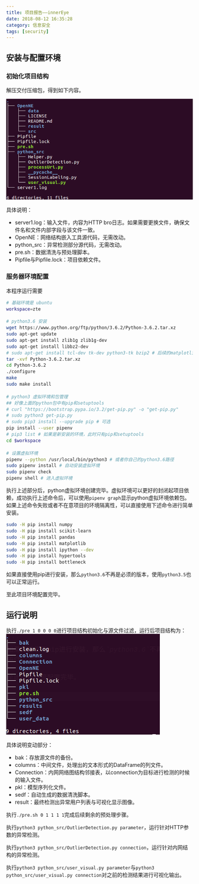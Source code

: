 ```yaml
---
title: 项目报告——innerEye
date: 2018-08-12 16:35:28
category: 信息安全
tags: [security]
---
```



## 安装与配置环境

### 初始化项目结构
解压交付压缩包，得到如下内容。

![初始项目结构](/img/innerEye1.png)

具体说明：
- server1.log：输入文件，内容为HTTP bro日志。如果需要更换文件，确保文件名和文件内部字段与该文件一致。
- OpenNE：网络结构嵌入工具源代码，无需改动。
- python\_src：异常检测部分源代码，无需改动。
- pre.sh：数据清洗与预处理脚本。
- Pipfile与Pipfile.lock：项目依赖文件。


<!-- more -->

### 服务器环境配置
本程序运行需要

```bash
# 基础环境是 ubuntu
workspace=zte

# python3.6 安装
wget https://www.python.org/ftp/python/3.6.2/Python-3.6.2.tar.xz
sudo apt-get update
sudo apt-get install zlib1g zlib1g-dev
sudo apt-get install libbz2-dev
# sudo apt-get install tcl-dev tk-dev python3-tk bzip2 # 后续的matplotlib包需要
tar -xvf Python-3.6.2.tar.xz
cd Python-3.6.2
./configure
make
sudo make install

# python3 虚拟环境和包管理
## 好像上面的python包中有pip和setuptools
# curl "https://bootstrap.pypa.io/3.2/get-pip.py" -o "get-pip.py"
# sudo python3 get-pip.py
# sudo pip3 install --upgrade pip # 可选
pip install --user pipenv
# pip3 list # 如果是新安装的环境，此时只有pip和setuptools
cd $workspace

# 设置虚拟环境
pipenv --python /usr/local/bin/python3 # 或者你自己的python3.6路径
sudo pipenv install # 自动安装虚拟环境
sudo pipenv check
pipenv shell # 进入虚拟环境
```

执行上述部分后，python虚拟环境创建完毕。虚拟环境可以更好的封闭起项目依赖，成功执行上述命令后，可以使用`pipenv graph`显示python虚拟环境依赖包。如果上述命令失败或者不在意项目的环境隔离性，可以直接使用下述命令进行简单安装。
```bash
sudo -H pip install numpy
sudo -H pip install scikit-learn
sudo -H pip install pandas
sudo -H pip install matplotlib
sudo -H pip install ipython --dev
sudo -H pip install hypertools
sudo -H pip install bottleneck
```
如果直接使用pip进行安装，那么`python3.6`不再是必须的版本，使用`python3.5`也可以正常运行。

至此项目环境配置完毕。

## 运行说明

执行`./pre 1 0 0 0 0`进行项目结构初始化与源文件过滤，运行后项目结构为：
![运行后项目结构](/img/innerEye2.png)

具体说明变动部分：
- bak：存放源文件的备份。
- columns：中间文件，处理出的文本形式的DataFrame的列文件。
- Connection：内网网络图结构邻接表，以connection为目标进行检测的时候的输入文件。
- pkl：模型序列化文件。
- sedf：自动生成的数据清洗脚本。
- result：最终检测出异常用户列表与可视化显示图像。

执行`./pre.sh 0 1 1 1 1`完成后续剩余的预处理步骤。

执行`python3 python_src/OutlierDetection.py parameter`，运行针对HTTP参数的异常检测。

执行`python3 python_src/OutlierDetection.py connection`，运行针对内网结构的异常检测。

执行`python3 python_src/user_visual.py parameter`与`python3 python_src/user_visual.py connection`对之前的检测结果进行可视化输出。

